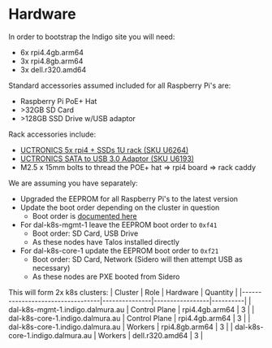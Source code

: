 # Hardware

In order to bootstrap the Indigo site you will need:
* 6x rpi4.4gb.arm64
* 3x rpi4.8gb.arm64
* 3x dell.r320.amd64

Standard accessories assumed included for all Raspberry Pi's are:
* Raspberry Pi PoE+ Hat
* \>32GB SD Card
* \>128GB SSD Drive w/USB adaptor

Rack accessories include:
* [UCTRONICS 5x rpi4 + SSDs 1U rack (SKU U6264)](https://www.uctronics.com/cluster-and-rack-mount/uctronics-19-1u-raspberry-pi-rackmount-ssd-bracket-for-any-2-5-ssds.html)
* [UCTRONICS SATA to USB 3.0 Adaptor (SKU U6193)](https://www.uctronics.com/uctronics-sata-usb-adapter-cable-sata-hard-drive-disk-converter.html)
* M2.5 x 15mm bolts to thread the POE+ hat => rpi4 board => rack caddy

We are assuming you have separately:
* Upgraded the EEPROM for all Raspberry Pi's to the latest version
* Update the boot order depending on the cluster in question
  * Boot order is [documented here](https://www.raspberrypi.com/documentation/computers/raspberry-pi.html#BOOT_ORDER)
* For dal-k8s-mgmt-1 leave the EEPROM boot order to `0xf41`
  * Boot order: SD Card, USB Drive
  * As these nodes have Talos installed directly
* For dal-k8s-core-1 update the EEPROM boot order to `0xf21`
  * Boot order: SD Card, Network (Sidero will then attempt USB as necessary)
  * As these nodes are PXE booted from Sidero

This will form 2x k8s clusters:
| Cluster                          | Role          | Hardware        | Quantity |
|----------------------------------|---------------|-----------------|----------|
| dal-k8s-mgmt-1.indigo.dalmura.au | Control Plane | rpi4.4gb.arm64  |        3 |
| dal-k8s-core-1.indigo.dalmura.au | Control Plane | rpi4.4gb.arm64  |        3 |
| dal-k8s-core-1.indigo.dalmura.au | Workers       | rpi4.8gb.arm64  |        3 |
| dal-k8s-core-1.indigo.dalmura.au | Workers       | dell.r320.amd64 |        3 |
